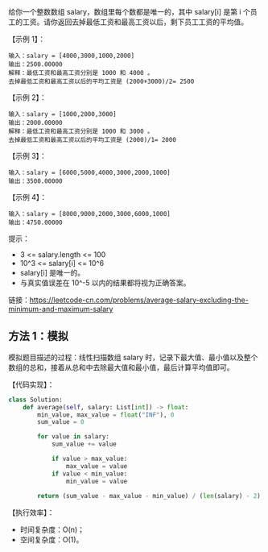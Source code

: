 给你一个整数数组 salary，数组里每个数都是唯一的，其中 salary[i] 是第 i 个员工的工资。请你返回去掉最低工资和最高工资以后，剩下员工工资的平均值。

【示例 1】：
```
输入：salary = [4000,3000,1000,2000]
输出：2500.00000
解释：最低工资和最高工资分别是 1000 和 4000 。
去掉最低工资和最高工资以后的平均工资是 (2000+3000)/2= 2500
```

【示例 2】：
```
输入：salary = [1000,2000,3000]
输出：2000.00000
解释：最低工资和最高工资分别是 1000 和 3000 。
去掉最低工资和最高工资以后的平均工资是 (2000)/1= 2000
```

【示例 3】：
```
输入：salary = [6000,5000,4000,3000,2000,1000]
输出：3500.00000
```

【示例 4】：
```
输入：salary = [8000,9000,2000,3000,6000,1000]
输出：4750.00000
```

提示：
- 3 <= salary.length <= 100
- 10^3 <= salary[i] <= 10^6
- salary[i] 是唯一的。
- 与真实值误差在 10^-5 以内的结果都将视为正确答案。

链接：https://leetcode-cn.com/problems/average-salary-excluding-the-minimum-and-maximum-salary

## 方法 1：模拟
模拟题目描述的过程：线性扫描数组 salary 时，记录下最大值、最小值以及整个数组的总和，接着从总和中去除最大值和最小值，最后计算平均值即可。

【代码实现】：
```python
class Solution:
    def average(self, salary: List[int]) -> float:
        min_value, max_value = float("INF"), 0
        sum_value = 0

        for value in salary:
            sum_value += value

            if value > max_value:
                max_value = value
            if value < min_value:
                min_value = value
        
        return (sum_value - max_value - min_value) / (len(salary) - 2)
```

【执行效率】：
- 时间复杂度：O(n)；
- 空间复杂度：O(1)。
